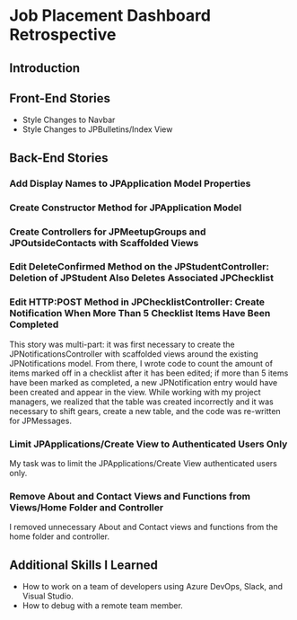 # Job Placement Dashboard Retrospective
## Introduction
## Front-End Stories
* Style Changes to Navbar
* Style Changes to JPBulletins/Index View
## Back-End Stories
### Add Display Names to JPApplication Model Properties
### Create Constructor Method for JPApplication Model
### Create Controllers for JPMeetupGroups and JPOutsideContacts with Scaffolded Views
### Edit DeleteConfirmed Method on the JPStudentController: Deletion of JPStudent Also Deletes Associated JPChecklist
### Edit HTTP:POST Method in JPChecklistController: Create Notification When More Than 5 Checklist Items Have Been Completed
This story was multi-part: it was first necessary to create the JPNotificationsController with scaffolded views around the existing JPNotifications model. From there, I wrote code to count the amount of items marked off in a checklist after it has been edited; if more than 5 items have been marked as completed, a new JPNotification entry would have been created and appear in the view. While working with my project managers, we realized that the table was created incorrectly and it was necessary to shift gears, create a new table, and the code was re-written for JPMessages.

### Limit JPApplications/Create View to Authenticated Users Only
My task was to limit the JPApplications/Create View authenticated users only.

### Remove About and Contact Views and Functions from Views/Home Folder and Controller
I removed unnecessary About and Contact views and functions from the home folder and controller.

## Additional Skills I Learned
* How to work on a team of developers using Azure DevOps, Slack, and Visual Studio.
* How to debug with a remote team member.
